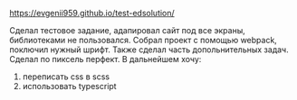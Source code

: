https://evgenii959.github.io/test-edsolution/

Сделал тестовое задание, адапировал сайт под все экраны, библиотеками не пользовался. Собрал проект с помощью webpack, поключил нужный шрифт. Также сделал часть допольнительных задач. Сделал по пиксель перфект.
В дальнейшем хочу:
1) переписать css в scss
2) использовать typescript
